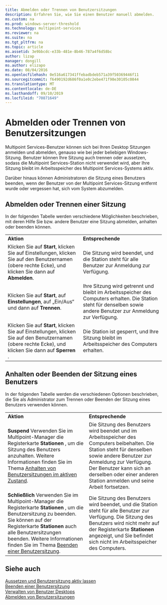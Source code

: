 ```yaml
---
title: Abmelden oder Trennen von Benutzersitzungen
description: Erfahren Sie, wie Sie einen Benutzer manuell abmelden.
ms.custom: na
ms.prod: windows-server-threshold
ms.technology: multipoint-services
ms.reviewer: na
ms.suite: na
ms.tgt_pltfrm: na
ms.topic: article
ms.assetid: 3e9bbcdc-e33b-481e-8b46-787a4f6d58bc
author: lizap
manager: dongill
ms.author: elizapo
ms.date: 08/04/2016
ms.openlocfilehash: 0e516a617341ffebadbdeb571a39f50369446f11
ms.sourcegitcommit: f6490192d686f0a1e0c2ebe471f98e30105c0844
ms.translationtype: MT
ms.contentlocale: de-DE
ms.lasthandoff: 09/10/2019
ms.locfileid: "70871649"
---
```

# <a name="log-off-or-disconnect-user-sessions"></a>Abmelden oder Trennen von Benutzersitzungen
Multipoint Services-Benutzer können sich bei Ihren Desktop Sitzungen anmelden und abmelden, genauso wie bei jeder beliebigen Windows-Sitzung. Benutzer können Ihre Sitzung auch trennen oder aussetzen, sodass die Multipoint Services-Station nicht verwendet wird, aber Ihre Sitzung bleibt im Arbeitsspeicher des Multipoint Services-Systems aktiv.  
  
Darüber hinaus können Administratoren die Sitzung eines Benutzers beenden, wenn der Benutzer von der Multipoint Services-Sitzung entfernt wurde oder vergessen hat, sich vom System abzumelden.  
  
## <a name="logging-off-or-disconnecting-a-session"></a>Abmelden oder Trennen einer Sitzung  
In der folgenden Tabelle werden verschiedene Möglichkeiten beschrieben, mit deren Hilfe Sie bzw. andere Benutzer eine Sitzung abmelden, anhalten oder beenden können.  
  
|||  
|-|-|  
|**Aktion**|**Entsprechende**|  
|Klicken Sie auf **Start**, klicken Sie auf Einstellungen, klicken Sie auf den Benutzernamen (obere rechte Ecke), und klicken Sie dann auf **Abmelden**.|Die Sitzung wird beendet, und die Station steht für alle Benutzer zur Anmeldung zur Verfügung.|  
|Klicken Sie auf **Start**, auf **Einstellungen**, auf „Ein/Aus“ und dann auf **Trennen**.|Ihre Sitzung wird getrennt und bleibt im Arbeitsspeicher des Computers erhalten. Die Station steht für denselben sowie andere Benutzer zur Anmeldung zur Verfügung.|  
|Klicken Sie auf **Start**, klicken Sie auf Einstellungen, klicken Sie auf den Benutzernamen (obere rechte Ecke), und klicken Sie dann auf **Sperren** .|Die Station ist gesperrt, und Ihre Sitzung bleibt im Arbeitsspeicher des Computers erhalten.|  
  
## <a name="suspending-or-ending-a-users-session"></a>Anhalten oder Beenden der Sitzung eines Benutzers  
In der folgenden Tabelle werden die verschiedenen Optionen beschrieben, die Sie als Administrator zum Trennen oder Beenden der Sitzung eines Benutzers verwenden können.  
  
|||  
|-|-|  
|**Aktion**|**Entsprechende**|  
|**Suspend** Verwenden Sie im Multipoint-Manager die Registerkarte **Stationen** , um die Sitzung des Benutzers anzuhalten. Weitere Informationen finden Sie im Thema [Anhalten von Benutzersitzungen im aktiven Zustand](Suspend-and-Leave-User-Session-Active.md).|Die Sitzung des Benutzers wird beendet und im Arbeitsspeicher des Computers beibehalten. Die Station steht für denselben sowie andere Benutzer zur Anmeldung zur Verfügung. Der Benutzer kann sich an derselben oder einer anderen Station anmelden und seine Arbeit fortsetzen.|  
|**Schließlich** Verwenden Sie im Multipoint-Manager die Registerkarte **Stationen** , um die Benutzersitzung zu beenden. Sie können auf der Registerkarte **Stationen** auch alle Benutzersitzungen beenden. Weitere Informationen finden Sie im Thema [Beenden einer Benutzersitzung](End-a-User-Session.md).|Die Sitzung des Benutzers wird beendet, und die Station steht für alle Benutzer zur Verfügung. Die Sitzung des Benutzers wird nicht mehr auf der Registerkarte **Stationen** angezeigt, und Sie befindet sich nicht im Arbeitsspeicher des Computers.|  
  
## <a name="see-also"></a>Siehe auch  
[Aussetzen und Benutzersitzung aktiv lassen](Suspend-and-Leave-User-Session-Active.md)  
[Beenden einer Benutzersitzung](End-a-User-Session.md)  
[Verwalten von Benutzer Desktops](manage-user-desktops-using-multipoint-dashboard.md)  
[Abmelden von Benutzersitzungen](Log-Off-User-Sessions.md)    